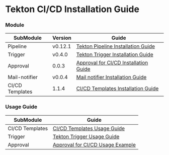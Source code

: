# Tekton CI/CD Installation Guide

### Module

| SubModule | Version | Guide |
| ------ | --- | ------ |
| Pipeline | v0.12.1 | [Tekton Pipeline Installation Guide](./pipeline.md) |
| Trigger | v0.4.0 | [Tekton Trigger Installation Guide](./trigger.md) |
| Approval | 0.0.3 | [Approval for CI/CD Installation Guide](https://github.com/tmax-cloud/approval-watcher/blob/doc-temp/docs/installation.md) |
| Mail-notifier | v0.0.4 | [Mail notifier Installation Guide](https://github.com/cqbqdd11519/mail-notifier/blob/master/docs/installation.md) |
| CI/CD Templates | 1.1.4 | [CI/CD Templates Installation Guide](https://github.com/tmax-cloud/hypercloud-operator/blob/master/_catalog_museum/was/installation.md) |

### Usage Guide
| SubModule | Guide |
| ------ | ------ |
| CI/CD Templates | [CI/CD Templates Usage Guide](https://github.com/tmax-cloud/hypercloud-operator/blob/master/_catalog_museum/was/usage.md) |
| Trigger | [Tekton Trigger Usage Guide](https://github.com/tmax-cloud/hypercloud-operator/blob/master/_catalog_museum/cicd-trigger/README.md) |
| Approval | [Approval for CI/CD Usage Example](https://github.com/tmax-cloud/approval-watcher/blob/doc-temp/docs/scenario.md) |
